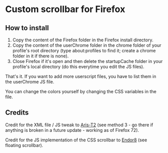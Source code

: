 # Custom scrollbar for Firefox

## How to install

1. Copy the content of the Firefox folder in the Firefox install directory.
2. Copy the content of the userChrome folder in the chrome folder of your profile's root directory (type about:profiles to find it; create a chrome folder in it if there is none).
3. Close Firefox if it's open and then delete the startupCache folder in your profile's local directory (do this everytime you edit the JS files).

That's it. If you want to add more userscript files, you have to list them in the userChrome JS file.

You can change the colors yourself by changing the CSS variables in the file.

## Credits

Credit for the XML file / JS tweak to [Aris-T2](https://github.com/Aris-t2/CustomJSforFx) (see method 3 - go there if anything is broken in a future update - working as of Firefox 72).

Credit for the JS implementation of the CSS scrollbar to [Endor8](https://github.com/Endor8/userChrome.js) (see floating scrollbar).
